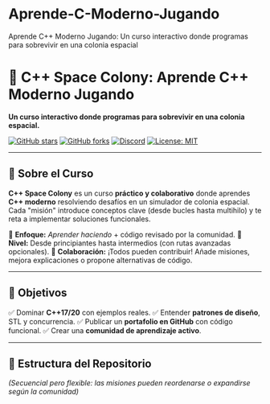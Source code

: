 # Aprende-C-Moderno-Jugando
Aprende C++ Moderno Jugando: Un curso interactivo donde programas para sobrevivir en una colonia espacial
# 🚀 C++ Space Colony: Aprende C++ Moderno Jugando
**Un curso interactivo donde programas para sobrevivir en una colonia espacial.**

[![GitHub stars](https://img.shields.io/github/stars/tu-usuario/cpp-space-colony.svg?style=social)](https://github.com/tu-usuario/cpp-space-colony/stargazers)
[![GitHub forks](https://img.shields.io/github/forks/tu-usuario/cpp-space-colony.svg?style=social)](https://github.com/tu-usuario/cpp-space-colony/network/members)
[![Discord](https://img.shields.io/discord/1234567890.svg?label=&logo=discord&logoColor=ffffff&color=7389D8&labelColor=6A7EC2)](https://discord.gg/MnuQKPXk7n)
[![License: MIT](https://img.shields.io/badge/License-MIT-yellow.svg)](https://opensource.org/licenses/MIT)

---

## 📖 **Sobre el Curso**
**C++ Space Colony** es un curso **práctico y colaborativo** donde aprendes **C++ moderno** resolviendo desafíos en un simulador de colonia espacial. Cada "misión" introduce conceptos clave (desde bucles hasta multihilo) y te reta a implementar soluciones funcionales.

🔹 **Enfoque:** *Aprender haciendo* + código revisado por la comunidad.
🔹 **Nivel:** Desde principiantes hasta intermedios (con rutas avanzadas opcionales).
🔹 **Colaboración:** ¡Todos pueden contribuir! Añade misiones, mejora explicaciones o propone alternativas de código.

---

## 🎯 **Objetivos**
✅ Dominar **C++17/20** con ejemplos reales.
✅ Entender **patrones de diseño**, STL y concurrencia.
✅ Publicar un **portafolio en GitHub** con código funcional.
✅ Crear una **comunidad de aprendizaje activo**.

---

## 📂 **Estructura del Repositorio**
*(Secuencial pero flexible: las misiones pueden reordenarse o expandirse según la comunidad)*

